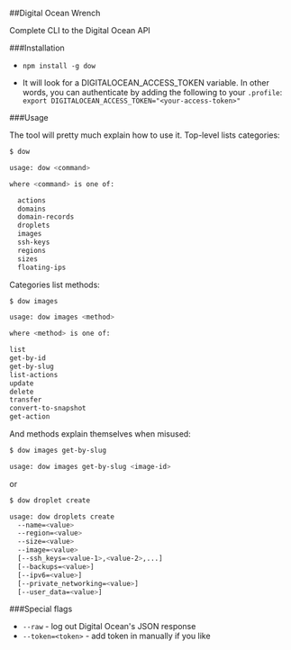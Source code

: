 ##Digital Ocean Wrench

Complete CLI to the Digital Ocean API


###Installation

- `npm install -g dow`

- It will look for a DIGITALOCEAN_ACCESS_TOKEN variable. In other words, you can authenticate by adding the following to your `.profile`: `export DIGITALOCEAN_ACCESS_TOKEN="<your-access-token>"`


###Usage

The tool will pretty much explain how to use it. Top-level lists categories:

```bash
$ dow

usage: dow <command>

where <command> is one of:

  actions
  domains
  domain-records
  droplets
  images
  ssh-keys
  regions
  sizes
  floating-ips
```

Categories list methods:

```bash
$ dow images

usage: dow images <method>

where <method> is one of:

list
get-by-id
get-by-slug
list-actions
update
delete
transfer
convert-to-snapshot
get-action
```

And methods explain themselves when misused:

```bash
$ dow images get-by-slug

usage: dow images get-by-slug <image-id>
```

or

```bash
$ dow droplet create

usage: dow droplets create 
  --name=<value> 
  --region=<value> 
  --size=<value> 
  --image=<value> 
  [--ssh_keys=<value-1>,<value-2>,...] 
  [--backups=<value>] 
  [--ipv6=<value>] 
  [--private_networking=<value>] 
  [--user_data=<value>]
```

###Special flags

- `--raw` - log out Digital Ocean's JSON response
- `--token=<token>` - add token in manually if you like

